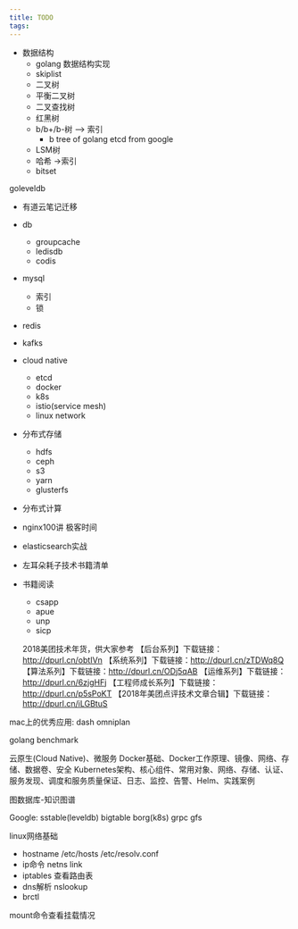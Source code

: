 ```yaml
---
title: TODO
tags:
---
```


- 数据结构
  - golang 数据结构实现
  - skiplist
  - 二叉树
  - 平衡二叉树
  - 二叉查找树
  - 红黑树
  - b/b+/b-树 —> 索引
    - b tree of golang etcd from google
  - LSM树
  - 哈希 ->索引
  - bitset

goleveldb

- 有道云笔记迁移

- db
  - groupcache
  - ledisdb
  - codis

- mysql
  - 索引
  - 锁

- redis

- kafks

- cloud native
  - etcd
  - docker
  - k8s
  - istio(service mesh)
  - linux network

- 分布式存储
  - hdfs
  - ceph
  - s3
  - yarn
  - glusterfs

- 分布式计算

- nginx100讲 极客时间

- elasticsearch实战

- 左耳朵耗子技术书籍清单

- 书籍阅读
  - csapp
  - apue
  - unp
  - sicp

  2018美团技术年货，供大家参考
【后台系列】下载链接：http://dpurl.cn/obtIVn
【系统系列】下载链接：http://dpurl.cn/zTDWq8Q
【算法系列】下载链接：http://dpurl.cn/ODj5qAB
【运维系列】下载链接：http://dpurl.cn/6zjgHFj
【工程师成长系列】下载链接：http://dpurl.cn/p5sPoKT
【2018年美团点评技术文章合辑】下载链接：http://dpurl.cn/iLGBtuS

mac上的优秀应用:
dash
omniplan

golang benchmark

云原生(Cloud Native)、微服务
Docker基础、Docker工作原理、镜像、网络、存储、数据卷、安全
Kubernetes架构、核心组件、常用对象、网络、存储、认证、服务发现、调度和服务质量保证、日志、监控、告警、Helm、实践案例

图数据库-知识图谱

Google: sstable(leveldb) bigtable borg(k8s) grpc gfs

linux网络基础
- hostname /etc/hosts /etc/resolv.conf
- ip命令 netns link
- iptables 查看路由表
- dns解析 nslookup
- brctl

mount命令查看挂载情况